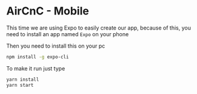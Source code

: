 # AirCnC - Mobile

This time we are using Expo to easily create our app, because of this, you need to install an app named `Expo` on your phone

Then you need to install this on your pc
```sh
npm install -g expo-cli
```

To make it run just type
```sh
yarn install
yarn start
```

